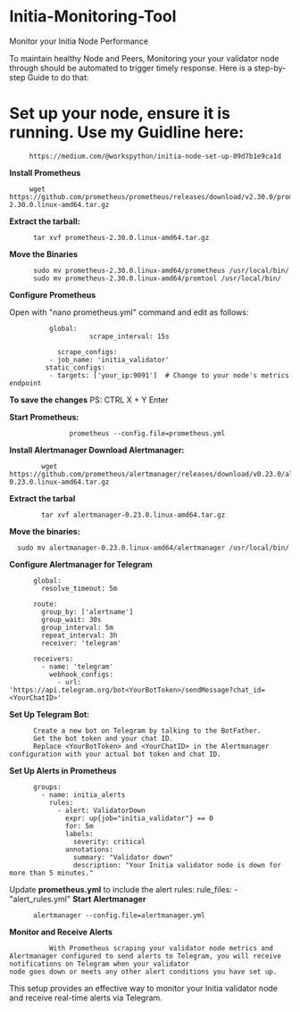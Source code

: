 # Initia-Monitoring-Tool
Monitor your Initia Node Performance 

To maintain healthy Node and Peers, Monitoring your your validator node through should be automated to trigger timely response. Here is a step-by-step Guide to do that:

# Set up your node, ensure it is running. Use my Guidline here:

         https://medium.com/@workspython/initia-node-set-up-09d7b1e9ca1d 

**Install Prometheus**

         wget https://github.com/prometheus/prometheus/releases/download/v2.30.0/prometheus-2.30.0.linux-amd64.tar.gz

**Extract the tarball:**

          tar xvf prometheus-2.30.0.linux-amd64.tar.gz
          
**Move the Binaries**

          sudo mv prometheus-2.30.0.linux-amd64/prometheus /usr/local/bin/
          sudo mv prometheus-2.30.0.linux-amd64/promtool /usr/local/bin/

**Configure Prometheus**

Open with "nano prometheus.yml" command and edit as follows:
          
              global:
                        scrape_interval: 15s 

                scrape_configs:
              - job_name: 'initia_validator'
             static_configs:
              - targets: ['your_ip:9091']  # Change to your node's metrics endpoint

 **To save the changes**
               PS: CTRL X + Y Enter

 **Start Prometheus:** 
 
                   prometheus --config.file=prometheus.yml

**Install Alertmanager
Download Alertmanager:**

            wget https://github.com/prometheus/alertmanager/releases/download/v0.23.0/alertmanager-0.23.0.linux-amd64.tar.gz

**Extract the tarbal**

            tar xvf alertmanager-0.23.0.linux-amd64.tar.gz

**Move the binaries:**

      sudo mv alertmanager-0.23.0.linux-amd64/alertmanager /usr/local/bin/

**Configure Alertmanager for Telegram**

          global:
            resolve_timeout: 5m

          route:
            group_by: ['alertname']
            group_wait: 30s
            group_interval: 5m
            repeat_interval: 3h
            receiver: 'telegram'

          receivers:
            - name: 'telegram'
              webhook_configs:
                - url: 'https://api.telegram.org/bot<YourBotToken>/sendMessage?chat_id=<YourChatID>'

**Set Up Telegram Bot:**

          Create a new bot on Telegram by talking to the BotFather.
          Get the bot token and your chat ID.
          Replace <YourBotToken> and <YourChatID> in the Alertmanager configuration with your actual bot token and chat ID.

**Set Up Alerts in Prometheus**

          groups:
            - name: initia_alerts
              rules:
                - alert: ValidatorDown
                  expr: up{job="initia_validator"} == 0
                  for: 5m
                  labels:
                    severity: critical
                  annotations:
                    summary: "Validator down"
                    description: "Your Initia validator node is down for more than 5 minutes."

Update **prometheus.yml** to include the alert rules:
          rule_files:
            - "alert_rules.yml"
**Start Alertmanager**

          alertmanager --config.file=alertmanager.yml

**Monitor and Receive Alerts**

              With Prometheus scraping your validator node metrics and Alertmanager configured to send alerts to Telegram, you will receive notifications on Telegram when your validator                                                   node goes down or meets any other alert conditions you have set up.


This setup provides an effective  way to monitor your Initia validator node and receive real-time alerts via Telegram.

